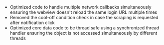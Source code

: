 - Optimized code to handle multiple network callbacks simultaneously ensuring the webview doesn't reload the same login URL multiple times
- Removed the cool-off condition check in case the scraping is requested after notification click
- Optimized core data code to be thread safe using a synchronized thread handler ensuring the object is not accessed simultaneously by different threads

